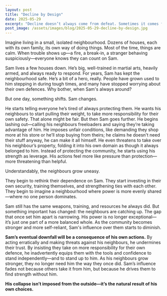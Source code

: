 ```yaml
---
layout: post
title: "Decline by Design"
date: 2025-05-29
excerpt: "Decline doesn’t always come from defeat. Sometimes it comes from alienating your own team."
post_image: /assets/images/blog/2025-05-29-decline-by-design.jpg
---
```


Imagine living in a small, isolated neighbourhood.
Dozens of houses, each with its own family, its own way of doing things.
Most of the time, things are calm.
When trouble shows up—a fire, a break-in,
a stranger behaving suspiciously—everyone knows they can count on Sam.

Sam lives a few houses down.
He’s big, well-trained in martial arts, heavily armed,
and always ready to respond.
For years, Sam has kept the neighbourhood safe.
He’s a bit of a hero, really.
People have grown used to him stepping in during tough times,
and many have stopped worrying about their own defences.
Why bother, when Sam's always around?

But one day, something shifts.
Sam changes.

He starts telling everyone he’s tired of always protecting them.
He wants his neighbours to start pulling their weight,
to take more responsibility for their own safety.
That alone might be fair.
But then Sam goes further.
He begins lashing out—calling his neighbours freeloaders
and saying they’re taking advantage of him.
He imposes unfair conditions,
like demanding they shop more at his store or he’ll stop buying from theirs;
he claims he doesn't need their stuff anyway, he can make it all himself.
He even threatens to take over his neighbour’s property,
folding it into his own domain as though it always belonged to him.
Instead of protecting the community,
he starts using his strength as leverage.
His actions feel more like pressure
than protection—more threatening than helpful.

Understandably, the neighbours grow uneasy.

They begin to rethink their dependence on Sam.
They start investing in their own security, training themselves,
and strengthening ties with each other.
They begin to imagine a neighbourhood
where power is more evenly shared—where no one person dominates.

Sam still has the same weapons, training, and resources he always did.
But something important has changed: the neighbours are catching up.
The gap that once set him apart is narrowing.
His power is no longer exceptional—it’s just one part of a more balanced whole.
As the community becomes stronger and more self-reliant,
Sam's influence over them starts to diminish.

**Sam’s eventual downfall will be a consequence of his own actions.**
By acting erratically and making threats against his neighbours,
he undermines their trust.
By insisting they take on more responsibility for their own defence,
he inadvertently equips them with the tools and confidence
to stand independently—and to stand up to him.
As his neighbours grow stronger,
they no longer need him the way they once did.
Sam’s influence fades not because others take it from him,
but because he drives them to find strength without him.

**His collapse isn’t imposed from the outside—it’s the natural result of his own choices.**

